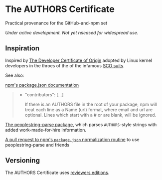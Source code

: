 # The AUTHORS Certificate

Practical provenance for the GitHub-and-npm set

_Under active development. Not yet released for widespread use._

## Inspiration

Inspired by [The Developer Certificate of Origin][DCO] adopted by
Linux kernel developers in the throes of the of the infamous [SCO
suits][SCO].

[DCO]: http://developercertificate.org/

[SCO]: https://en.wikipedia.org/wiki/SCO/Linux_controversies

See also:

[npm's package.json documentation][npm]

> - "contributors": [...]
>
>   If there is an AUTHORS file in the root of your package, npm will
>   treat each line as a Name <email> (url) format, where email and
>   url are optional. Lines which start with a # or are blank, will be
>   ignored.

[npm]: https://docs.npmjs.com/files/package.json#default-values

[The peoplestring-parse package][parse], which parses `AUTHORS`-style
strings with added work-made-for-hire information.

[parse]: https://www.npmjs.com/package/peoplestring-parse

[A pull request to npm's `package.json` normalization routine][PR] to
use peoplestring-parse and friends

[PR]: https://github.com/npm/normalize-package-data/pull/72

## Versioning

The AUTHORS Certificate uses [reviewers editions][reved].

[reved]: https://github.com/kemitchell/reviewers-edition-parse.js
